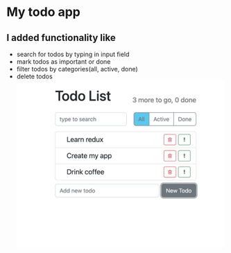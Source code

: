 # My todo app

## I added functionality like

- search for todos by typing in input field
- mark todos as important or done
- filter todos by categories(all, active, done)
- delete todos
![My todo App](./src/Components/assets/todo_app.png)